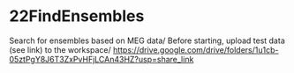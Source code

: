 # 22FindEnsembles
Search for ensembles based on MEG data/
Before starting, upload test data (see link) to the workspace/
https://drive.google.com/drive/folders/1u1cb-05ztPgY8J6T3ZxPvHFjLCAn43HZ?usp=share_link
